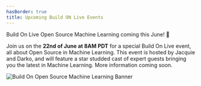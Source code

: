 ```yaml
---
hasBorder: true
title: Upcoming Build ON Live Events
---
```


Build On Live Open Source Machine Learning coming this June! 🥳

Join us on the **22nd of June at 8AM PDT** for a special Build On Live event, all about Open Source in Machine Learning. This event is hosted by Jacquie and Darko, and will feature a star studded cast of expert guests bringing you the latest in Machine Learning. More information coming soon.

![Build On Open Source Machine Learning Banner](./images/bolosml_infogif.gif)
